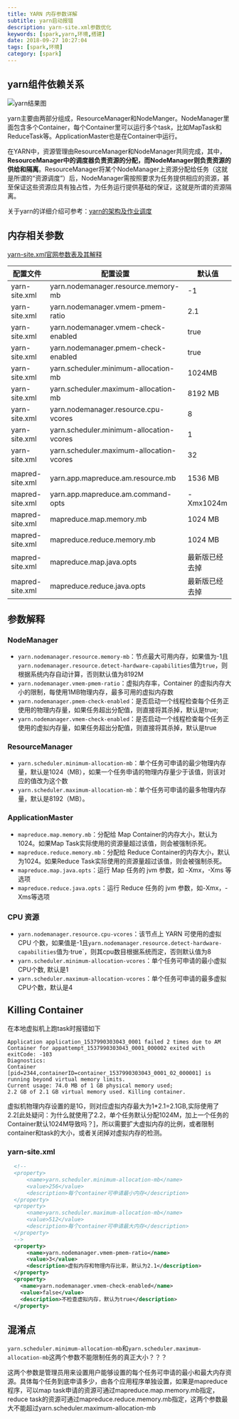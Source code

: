 ```yaml
---
title: YARN 内存参数详解
subtitle: yarn启动报错
description: yarn-site.xml参数优化
keywords: [spark,yarn,环境,搭建]
date: 2018-09-27 10:27:04
tags: [spark,环境]
category: [spark]
---
```

## yarn组件依赖关系

![yarn结果图](https://sustblog.oss-cn-beijing.aliyuncs.com/blog/2018/hadoop/structure/yarn_structure.png)

yarn主要由两部分组成，ResourceManager和NodeManger。NodeManager里面包含多个Container，每个Container里可以运行多个task，比如MapTask和ReduceTask等。ApplicationMaster也是在Container中运行。

在YARN中，资源管理由ResourceManager和NodeManager共同完成，其中，**ResourceManager中的调度器负责资源的分配，而NodeManager则负责资源的供给和隔离**。ResourceManager将某个NodeManager上资源分配给任务（这就是所谓的“资源调度”）后，NodeManager需按照要求为任务提供相应的资源，甚至保证这些资源应具有独占性，为任务运行提供基础的保证，这就是所谓的资源隔离。

关于yarn的详细介绍可参考：[yarn的架构及作业调度](https://my.oschina.net/freelili/blog/1853714)

## 内存相关参数

[yarn-site.xml官网参数表及其解释](https://hadoop.apache.org/docs/current/hadoop-yarn/hadoop-yarn-common/yarn-default.xml)

| 配置文件        | 配置设置                                 | 默认值         |
| --------------- | ---------------------------------------- | -------------- |
| yarn-site.xml   | yarn.nodemanager.resource.memory-mb      | -1             |
| yarn-site.xml   | yarn.nodemanager.vmem-pmem-ratio         | 2.1            |
| yarn-site.xml   | yarn.nodemanager.vmem-check-enabled      | true           |
| yarn-site.xml   | yarn.nodemanager.pmem-check-enabled      | true           |
| yarn-site.xml   | yarn.scheduler.minimum-allocation-mb     | 1024MB         |
| yarn-site.xml   | yarn.scheduler.maximum-allocation-mb     | 8192 MB        |
| yarn-site.xml   | yarn.nodemanager.resource.cpu-vcores     | 8              |
| yarn-site.xml   | yarn.scheduler.minimum-allocation-vcores | 1              |
| yarn-site.xml   | yarn.scheduler.maximum-allocation-vcores | 32             |
|                 |                                          |                |
| mapred-site.xml | yarn.app.mapreduce.am.resource.mb        | 1536 MB        |
| mapred-site.xml | yarn.app.mapreduce.am.command-opts       | -Xmx1024m      |
| mapred-site.xml | mapreduce.map.memory.mb                  | 1024 MB        |
| mapred-site.xml | mapreduce.reduce.memory.mb               | 1024 MB        |
| mapred-site.xml | mapreduce.map.java.opts                  | 最新版已经去掉 |
| mapred-site.xml | mapreduce.reduce.java.opts               | 最新版已经去掉 |

## 参数解释

### NodeManager

- `yarn.nodemanager.resource.memory-mb`：节点最大可用内存，如果值为-1且`yarn.nodemanager.resource.detect-hardware-capabilities`值为`true`，则根据系统内存自动计算，否则默认值为8192M
- `yarn.nodemanager.vmem-pmem-ratio`：虚拟内存率，Container 的虚拟内存大小的限制，每使用1MB物理内存，最多可用的虚拟内存数
- `yarn.nodemanager.pmem-check-enabled`：是否启动一个线程检查每个任务正使用的物理内存量，如果任务超出分配值，则直接将其杀掉，默认是true;
- `yarn.nodemanager.vmem-check-enabled`：是否启动一个线程检查每个任务正使用的虚拟内存量，如果任务超出分配值，则直接将其杀掉，默认是true

### ResourceManager

- `yarn.scheduler.minimum-allocation-mb`：单个任务可申请的最少物理内存量，默认是1024（MB），如果一个任务申请的物理内存量少于该值，则该对应的值改为这个数
- `yarn.scheduler.maximum-allocation-mb`：单个任务可申请的最多物理内存量，默认是8192（MB）。

### ApplicationMaster

- `mapreduce.map.memory.mb`：分配给 Map Container的内存大小，默认为1024。如果Map Task实际使用的资源量超过该值，则会被强制杀死。
- `mapreduce.reduce.memory.mb`：分配给 Reduce Container的内存大小，默认为1024。如果Reduce Task实际使用的资源量超过该值，则会被强制杀死。
- `mapreduce.map.java.opts`：运行 Map 任务的 jvm 参数，如 -Xmx，-Xms 等选项
- `mapreduce.reduce.java.opts`：运行 Reduce 任务的 jvm 参数，如-Xmx，-Xms等选项

### CPU 资源

- `yarn.nodemanager.resource.cpu-vcores`：该节点上 YARN 可使用的虚拟 CPU 个数，如果值是-1且`yarn.nodemanager.resource.detect-hardware-capabilities`值为·true`，则其cpu数目根据系统而定，否则默认值为8
- `yarn.scheduler.minimum-allocation-vcores`：单个任务可申请的最小虚拟CPU个数, 默认是1
- `yarn.scheduler.maximum-allocation-vcores`：单个任务可申请的最多虚拟CPU个数，默认是4

## Killing Container

在本地虚拟机上跑task时报错如下

```shell
Application application_1537990303043_0001 failed 2 times due to AM Container for appattempt_1537990303043_0001_000002 exited with  exitCode: -103
Diagnostics: 
Container [pid=2344,containerID=container_1537990303043_0001_02_000001] is running beyond virtual memory limits. 
Current usage: 74.0 MB of 1 GB physical memory used; 
2.2 GB of 2.1 GB virtual memory used. Killing container.
```

虚拟机物理内存设置的是1G，则对应虚拟内存最大为1*2.1=2.1GB,实际使用了2.2[此处疑问：为什么就使用了2.2，单个任务默认分配1024M，加上一个任务的Container默认1024M导致吗？]，所以需要扩大虚拟内存的比例，或者限制container和task的大小，或者关闭掉对虚拟内存的检测。

### yarn-site.xml

```xml
  <!--
  <property>
      <name>yarn.scheduler.minimum-allocation-mb</name>
      <value>256</value>
      <description>每个container可申请最小内存</description>
  </property>
  <property>
      <name>yarn.scheduler.maximum-allocation-mb</name>
      <value>512</value>
      <description>每个container可申请最大内存</description>
  </property>
  -->
  <property>
      <name>yarn.nodemanager.vmem-pmem-ratio</name>
      <value>3</value>
      <description>虚拟内存和物理内存比率，默认为2.1</description>
  </property>
  <property>
    <name>yarn.nodemanager.vmem-check-enabled</name>
    <value>false</value>
    <description>不检查虚拟内存，默认为true</description>
  </property>
```

## 混淆点

`yarn.scheduler.minimum-allocation-mb`和`yarn.scheduler.maximum-allocation-mb`这两个参数不能限制任务的真正大小？？？

这两个参数是管理员用来设置用户能够设置的每个任务可申请的最小和最大内存资源。具体每个任务到底申请多少，由各个应用程序单独设置，如果是mapreduce程序，可以map task申请的资源可通过mapreduce.map.memory.mb指定，reduce task的资源可通过mapreduce.reduce.memory.mb指定，这两个参数最大不能超过yarn.scheduler.maximum-allocation-mb



